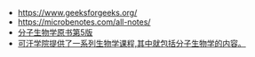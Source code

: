 
- https://www.geeksforgeeks.org/
- https://microbenotes.com/all-notes/
- [分子生物学原书第5版](https://aliazamani.files.wordpress.com/2015/09/molecular_biology_r-_f-_weaver_5th_ed.pdf)
- [可汗学院提供了一系列生物学课程,其中就包括分子生物学的内容。](https://www.khanacademy.org/science/biology)
